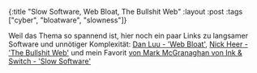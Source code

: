 {:title "Slow Software, Web Bloat, The Bullshit Web"
 :layout :post
 :tags  ["cyber", "bloatware", "slowness"]}

Weil das Thema so spannend ist, hier noch ein paar Links zu langsamer Software und unnötiger Komplexität: [Dan Luu - 'Web Bloat'](https://danluu.com/web-bloat/), [Nick Heer - 'The Bullshit Web'](https://pxlnv.com/blog/bullshit-web/) und mein Favorit [von Mark McGranaghan von Ink & Switch - 'Slow Software'](https://www.inkandswitch.com/slow-software.html)
